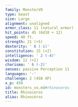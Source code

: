 ```yaml
---
family: MonsterVO
type: beast
size: Large
alignment: unaligned
armor_class: 11 (natural armor)
hit_points: 45 (6d10 + 12)
speed: 40 ft.
strength: 21 (+5)
dexterity: ' 8 (-1)'
constitution: 15 (+2)
intelligence: ' 2 (-4)'
wisdom: 12 (+1)
charisma: ' 6 (-2)'
senses: passive Perception 11
languages: '-'
challenge: 2 (450 XP)
x_p: 450
id: monsters_vo.md#rhinoceros
title: Rhinoceros
alias: Rhinocéros
---
```


